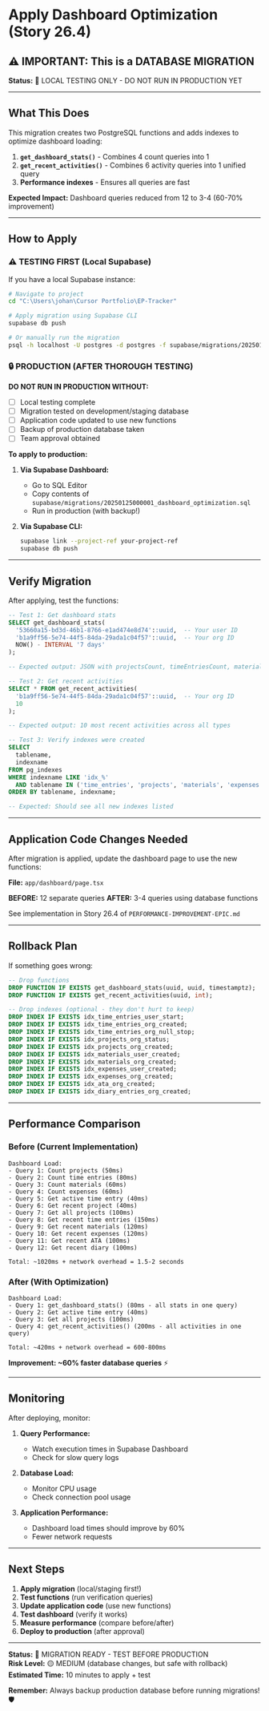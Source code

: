 # Apply Dashboard Optimization (Story 26.4)

## ⚠️ IMPORTANT: This is a DATABASE MIGRATION

**Status:** 🔧 LOCAL TESTING ONLY - DO NOT RUN IN PRODUCTION YET

---

## What This Does

This migration creates two PostgreSQL functions and adds indexes to optimize dashboard loading:

1. **`get_dashboard_stats()`** - Combines 4 count queries into 1
2. **`get_recent_activities()`** - Combines 6 activity queries into 1 unified query
3. **Performance indexes** - Ensures all queries are fast

**Expected Impact:** Dashboard queries reduced from 12 to 3-4 (60-70% improvement)

---

## How to Apply

### ⚠️ TESTING FIRST (Local Supabase)

If you have a local Supabase instance:

```bash
# Navigate to project
cd "C:\Users\johan\Cursor Portfolio\EP-Tracker"

# Apply migration using Supabase CLI
supabase db push

# Or manually run the migration
psql -h localhost -U postgres -d postgres -f supabase/migrations/20250125000001_dashboard_optimization.sql
```

### 🔒 PRODUCTION (AFTER THOROUGH TESTING)

**DO NOT RUN IN PRODUCTION WITHOUT:**
- [ ] Local testing complete
- [ ] Migration tested on development/staging database
- [ ] Application code updated to use new functions
- [ ] Backup of production database taken
- [ ] Team approval obtained

**To apply to production:**

1. **Via Supabase Dashboard:**
   - Go to SQL Editor
   - Copy contents of `supabase/migrations/20250125000001_dashboard_optimization.sql`
   - Run in production (with backup!)

2. **Via Supabase CLI:**
   ```bash
   supabase link --project-ref your-project-ref
   supabase db push
   ```

---

## Verify Migration

After applying, test the functions:

```sql
-- Test 1: Get dashboard stats
SELECT get_dashboard_stats(
  '53660a15-bd3d-46b1-8766-e1ad474e8d74'::uuid,  -- Your user ID
  'b1a9ff56-5e74-44f5-84da-29ada1c04f57'::uuid,  -- Your org ID
  NOW() - INTERVAL '7 days'
);

-- Expected output: JSON with projectsCount, timeEntriesCount, materialsCount

-- Test 2: Get recent activities
SELECT * FROM get_recent_activities(
  'b1a9ff56-5e74-44f5-84da-29ada1c04f57'::uuid,  -- Your org ID
  10
);

-- Expected output: 10 most recent activities across all types

-- Test 3: Verify indexes were created
SELECT 
  tablename, 
  indexname 
FROM pg_indexes 
WHERE indexname LIKE 'idx_%'
  AND tablename IN ('time_entries', 'projects', 'materials', 'expenses', 'ata', 'diary_entries')
ORDER BY tablename, indexname;

-- Expected: Should see all new indexes listed
```

---

## Application Code Changes Needed

After migration is applied, update the dashboard page to use the new functions:

**File:** `app/dashboard/page.tsx`

**BEFORE:** 12 separate queries
**AFTER:** 3-4 queries using database functions

See implementation in Story 26.4 of `PERFORMANCE-IMPROVEMENT-EPIC.md`

---

## Rollback Plan

If something goes wrong:

```sql
-- Drop functions
DROP FUNCTION IF EXISTS get_dashboard_stats(uuid, uuid, timestamptz);
DROP FUNCTION IF EXISTS get_recent_activities(uuid, int);

-- Drop indexes (optional - they don't hurt to keep)
DROP INDEX IF EXISTS idx_time_entries_user_start;
DROP INDEX IF EXISTS idx_time_entries_org_created;
DROP INDEX IF EXISTS idx_time_entries_org_null_stop;
DROP INDEX IF EXISTS idx_projects_org_status;
DROP INDEX IF EXISTS idx_projects_org_created;
DROP INDEX IF EXISTS idx_materials_user_created;
DROP INDEX IF EXISTS idx_materials_org_created;
DROP INDEX IF EXISTS idx_expenses_user_created;
DROP INDEX IF EXISTS idx_expenses_org_created;
DROP INDEX IF EXISTS idx_ata_org_created;
DROP INDEX IF EXISTS idx_diary_entries_org_created;
```

---

## Performance Comparison

### Before (Current Implementation)
```
Dashboard Load:
- Query 1: Count projects (50ms)
- Query 2: Count time entries (80ms)
- Query 3: Count materials (60ms)
- Query 4: Count expenses (60ms)
- Query 5: Get active time entry (40ms)
- Query 6: Get recent project (40ms)
- Query 7: Get all projects (100ms)
- Query 8: Get recent time entries (150ms)
- Query 9: Get recent materials (120ms)
- Query 10: Get recent expenses (120ms)
- Query 11: Get recent ATA (100ms)
- Query 12: Get recent diary (100ms)

Total: ~1020ms + network overhead = 1.5-2 seconds
```

### After (With Optimization)
```
Dashboard Load:
- Query 1: get_dashboard_stats() (80ms - all stats in one query)
- Query 2: Get active time entry (40ms)
- Query 3: Get all projects (100ms)
- Query 4: get_recent_activities() (200ms - all activities in one query)

Total: ~420ms + network overhead = 600-800ms
```

**Improvement: ~60% faster database queries** ⚡

---

## Monitoring

After deploying, monitor:

1. **Query Performance:**
   - Watch execution times in Supabase Dashboard
   - Check for slow query logs

2. **Database Load:**
   - Monitor CPU usage
   - Check connection pool usage

3. **Application Performance:**
   - Dashboard load times should improve by 60%
   - Fewer network requests

---

## Next Steps

1. **Apply migration** (local/staging first!)
2. **Test functions** (run verification queries)
3. **Update application code** (use new functions)
4. **Test dashboard** (verify it works)
5. **Measure performance** (compare before/after)
6. **Deploy to production** (after approval)

---

**Status:** 🔧 MIGRATION READY - TEST BEFORE PRODUCTION  
**Risk Level:** 🟡 MEDIUM (database changes, but safe with rollback)  
**Estimated Time:** 10 minutes to apply + test

**Remember:** Always backup production database before running migrations! 🛡️

